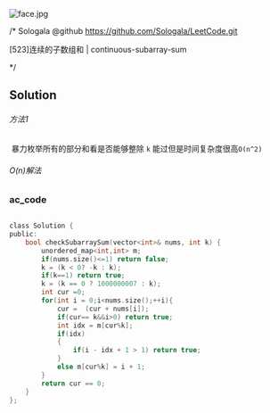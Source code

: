 ![face.jpg](https://pic.leetcode-cn.com/5f44c38cfca16ba4f3886e1c9e298c5ab18a215dc25e965ec357a430e783b3af-face.jpg)

/*
    Sologala   @github    https://github.com/Sologala/LeetCode.git

   [523]连续的子数组和
     |     continuous-subarray-sum

*/



## **Solution** 

###### 方法1 

​	暴力枚举所有的部分和看是否能够整除 `k` 能过但是时间复杂度很高`O(n^2)`

###### O(n)解法



### **ac_code**
```c

class Solution {
public:
    bool checkSubarraySum(vector<int>& nums, int k) {
        unordered_map<int,int> m;
        if(nums.size()<=1) return false;
        k = (k < 0? -k : k);
        if(k==1) return true;
        k = (k == 0 ? 1000000007 : k);
        int cur =0;
        for(int i = 0;i<nums.size();++i){
            cur =  (cur + nums[i]);
            if(cur== k&&i>0) return true;
            int idx = m[cur%k];
            if(idx)
            {
                if(i - idx + 1 > 1) return true;
            }
            else m[cur%k] = i + 1;
        }
        return cur == 0;
    }
};
```